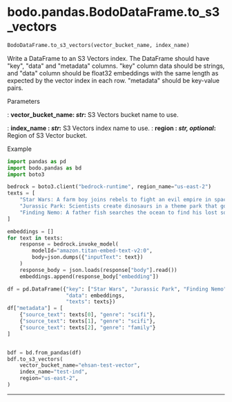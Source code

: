 # bodo.pandas.BodoDataFrame.to\_s3\_vectors
``` py
BodoDataFrame.to_s3_vectors(vector_bucket_name, index_name)
```
Write a DataFrame to an S3 Vectors index.
The DataFrame should have "key", "data" and "metadata" columns.
"key" column data should be strings, and "data" column should be float32
embeddings with the same length as expected by the vector index in each row.
"metadata" should be key-value pairs.

<p class="api-header">Parameters</p>

: __vector_bucket_name: *str*:__ S3 Vectors bucket name to use.

: __index_name : *str*:__ S3 Vectors index name to use.
: __region : *str, optional*:__ Region of S3 Vector bucket.

<p class="api-header">Example</p>

``` py
import pandas as pd
import bodo.pandas as bd
import boto3

bedrock = boto3.client("bedrock-runtime", region_name="us-east-2")
texts = [
    "Star Wars: A farm boy joins rebels to fight an evil empire in space", 
    "Jurassic Park: Scientists create dinosaurs in a theme park that goes wrong",
    "Finding Nemo: A father fish searches the ocean to find his lost son"
]

embeddings = []
for text in texts:
    response = bedrock.invoke_model(
        modelId="amazon.titan-embed-text-v2:0",
        body=json.dumps({"inputText": text})
    )
    response_body = json.loads(response["body"].read())
    embeddings.append(response_body["embedding"])

df = pd.DataFrame({"key": ["Star Wars", "Jurassic Park", "Finding Nemo"],
                   "data": embeddings,
                   "texts": texts})
df["metadata"] = [
    {"source_text": texts[0], "genre": "scifi"},
    {"source_text": texts[1], "genre": "scifi"},
    {"source_text": texts[2], "genre": "family"}
]


bdf = bd.from_pandas(df)
bdf.to_s3_vectors(
    vector_bucket_name="ehsan-test-vector",
    index_name="test-ind",
    region="us-east-2",
)

```

---
